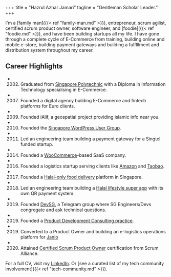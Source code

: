 +++
title = "Hazrul Azhar Jamari"
tagline = "Gentleman  Scholar  Leader."
+++

I'm a [family man]({{< ref "family-man.md" >}}), entrepreneur, scrum agilist, certified scrum product owner, software engineer, and [foodie]({{< ref "foodie.md" >}}), and have been building startups all my life. I have gone through a complete cycle of E-Commerce from training, building online and mobile e-store, building payment gateways and building a fulflllment and distribution system throughout my career. 

## Career Highlights
- 2002. Graduated from [Singapore Polytechnic](https://www.sp.edu.sg) with a Diploma in Information Technology specialising in E-Commerce. 
- 2007. Founded a digital agency building E-Commerce and fintech platforms for Euro clients.
- 2009. Founded iAlif, a geospatial project providing islamic info near you.
- 2010. Founded the [Singapore WordPress User Group](https://www.wpug.sg).
- 2011. Led an engineering team building a payment gateway for a Singtel funded startup. 
- 2014. Founded a [WooCommerce](https://www.woocommerce.com)-based SaaS company.
- 2016. Founded a logistics startup serving clients like [Amazon](https://www.amazon.com) and [Taobao](https://www.taobao.com).
- 2017. Founded a [Halal-only food delivery](https://www.facebook.com/halalonclick) platform in Singapore.
- 2018. Led an engineering team building a [Halal lifestyle super app](https://www.whatshalal.com) with its own QR payment system.
- 2019. Founded [DevSG](https://t.me/joinchat/AMjNsFh9UGIR5VvOs1_nXA), a Telegram group where SG Engineers/Devs congregate and ask technical questions.
- 2019. Founded a [Product Development Consulting practice](https://www.hazx.co).
- 2019. Converted to a Product Owner and building an e-logistics operations platform for [Janio](https://www.janio.asia)
- 2020. Attained [Certified Scrum Product Owner](https://www.scrumalliance.org/community/profile/ahazrul) certification from Scrum Alliance.

For a full CV, visit my [LinkedIn](https://www.linkedin.com/in/hazrulazhar/). Or [see a curated list of my tech community involvement]({{< ref "tech-community.md" >}}).